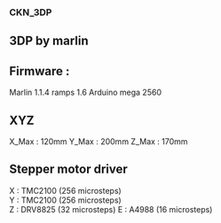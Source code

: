 ### CKN_3DP  
## 3DP by marlin


## Firmware :  
Marlin 1.1.4
ramps 1.6
Arduino mega 2560

## XYZ
X_Max : 120mm
Y_Max : 200mm
Z_Max : 170mm

## Stepper motor driver  
X : TMC2100 (256 microsteps)  
Y : TMC2100 (256 microsteps)  
Z : DRV8825 (32  microsteps)
E : A4988   (16  microsteps)
